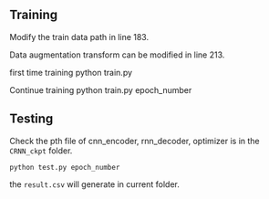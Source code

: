 ## Training
Modify the train data path in line 183.

Data augmentation transform can be modified in line 213.

first time training    python train.py

Continue training    python train.py epoch_number

## Testing
Check the pth file of cnn_encoder, rnn_decoder, optimizer is in the `CRNN_ckpt` folder.

    python test.py epoch_number

the `result.csv` will generate in current folder.
